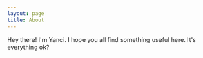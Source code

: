 ```yaml
---
layout: page
title: About
---
```


<p class="message">
  Hey there! I'm Yanci. I hope you all find something useful here.
  It's everything ok?
</p>

